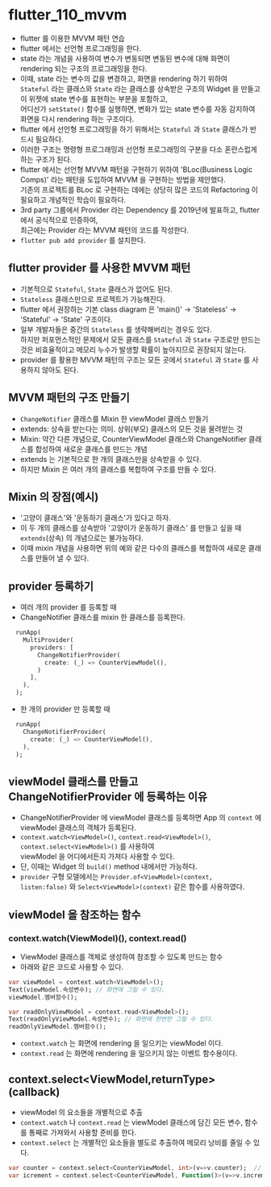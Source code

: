 # flutter_110_mvvm

- flutter 를 이용한 MVVM 패턴 연습
- flutter 에서는 선언형 프로그래밍을 한다.
- state 라는 개념을 사용하여 변수가 변동되면 변동된 변수에 대해 화면이 rendering 되는 구조의 프로그래밍을 한다.
- 이때, state 라는 변수의 값을 변경하고, 화면을 rendering 하기 위하여  
  `Stateful` 라는 클래스와 `State` 라는 클래스를 상속받은 구조의 Widget 을 만들고 이 위젯에 state 변수를 표현하는 부분을 포함하고,  
  어디선가 `setState()` 함수를 실행하면, 변화가 있는 state 변수를 자동 감지하여 화면을 다시 rendering 하는 구조이다.
- flutter 에서 선언형 프로그래밍을 하기 위해서는 `Stateful` 과 `State` 클래스가 반드시 필요하다.
- 이러한 구조는 명령형 프로그래밍과 선언형 프로그래밍의 구분을 다소 혼란스럽게 하는 구조가 된다.
- flutter 에서는 선언형 MVVM 패턴을 구현하기 위하여 'BLoc(Business Logic Comps)' 라는 패턴을 도입하여 MVVM 을 구현하는 방법을 제안했다.  
  기존의 프로젝트를 BLoc 로 구현하는 데에는 상당히 많은 코드의 Refactoring 이 필요하고 개념적인 학습이 필요하다.
- 3rd party 그룹에서 Provider 라는 Dependency 를 2019년에 발표하고, flutter 에서 공식적으로 인증하여,  
  최근에는 Provider 라는 MVVM 패턴의 코드를 작성한다.
- `flutter pub add provider` 를 설치한다.

## flutter provider 를 사용한 MVVM 패턴

- 기본적으로 `Stateful`, `State` 클래스가 없어도 된다.
- `Stateless` 클래스만으로 프로젝트가 가능해진다.
- flutter 에서 권장하는 기본 class diagram 은 'main()' -> 'Stateless' -> 'Stateful' -> 'State' 구조이다.
- 일부 개발자들은 중간의 `Stateless` 를 생략해버리는 경우도 있다.  
  하지만 퍼포먼스적인 문제에서 모든 클래스를 `Stateful` 과 `State` 구조로만 만드는 것은 비효율적이고 메모리 누수가 발생할 확률이 높아지므로 권장되지 않는다.
- provider 를 활용한 MVVM 패턴의 구조는 모든 곳에서 `Stateful` 과 `State` 를 사용하지 않아도 된다.

## MVVM 패턴의 구조 만들기

- `ChangeNotifier` 클래스를 Mixin 한 viewModel 클래스 만들기
- extends: 상속을 받는다는 의미. 상위(부모) 클래스의 모든 것을 물려받는 것
- Mixin: 약간 다른 개념으로, CounterViewModel 클래스와 ChangeNotifier 클래스를 합성하여 새로운 클래스를 만드는 개념
- extends 는 기본적으로 한 개의 클래스만을 상속받을 수 있다.
- 하지만 Mixin 은 여러 개의 클래스를 복합하여 구조를 만들 수 있다.

## Mixin 의 장점(예시)

- '고양이 클래스'와 '운동하기 클래스'가 있다고 하자.
- 이 두 개의 클래스를 상속받아 '고양이가 운동하기 클래스' 를 만들고 싶을 때 `extends`(상속) 의 개념으로는 불가능하다.
- 이때 mixin 개념을 사용하면 위의 예와 같은 다수의 클래스를 복합하여 새로운 클래스를 만들어 낼 수 있다.

## provider 등록하기

- 여러 개의 provider 를 등록할 때
- ChangeNotifier 클래스를 mixin 한 클래스를 등록한다.

```dart
  runApp(
    MultiProvider(
      providers: [
        ChangeNotifierProvider(
          create: (_) => CounterViewModel(),
        )
      ],
    ),
  );
```

- 한 개의 provider 만 등록할 때

```dart
  runApp(
    ChangeNotifierProvider(
      create: (_) => CounterViewModel(),
    ),
  );
```

## viewModel 클래스를 만들고 ChangeNotifierProvider 에 등록하는 이유

- ChangeNotifierProvider 에 viewModel 클래스를 등록하면 App 의 `context` 에 viewModel 클래스의 객체가 등록된다.
- `context.watch<ViewModel>()`, `context.read<ViewModel>()`, `context.select<ViewModel>()` 를 사용하여  
  viewModel 을 어디에서든지 가져다 사용할 수 있다.
- 단, 이때는 Widget 의 `build()` method 내에서만 가능하다.
- `provider` 구형 모델에서는 `Provider.of<ViewModel>(context, listen:false)` 와 `Select<ViewModel>(context)` 같은 함수를 사용하였다.

## viewModel 을 참조하는 함수

### context.watch(ViewModel)(), context.read<ViewModel>()

- ViewModel 클래스를 객체로 생성하여 참조할 수 있도록 만드는 함수
- 아래와 같은 코드로 사용할 수 있다.

```dart
var viewModel = context.watch<ViewModel>();
Text(viewModel.속성변수); // 화면에 그릴 수 있다.
viewModel.멤버함수();

var readOnlyViewModel = context.read<ViewModel>();
Text(readOnlyViewModel.속성변수); // 화면에 한번만 그릴 수 있다.
readOnlyViewModel.멤버함수();
```

- `context.watch` 는 화면에 rendering 을 일으키는 viewModel 이다.
- `context.read` 는 화면에 rendering 을 일으키지 않는 이벤트 함수용이다.

## context.select<ViewModel,returnType>(callback)

- viewModel 의 요소들을 개별적으로 추출
- `context.watch` 나 `context.read` 는 viewModel 클래스에 담긴 모든 변수, 함수를 통째로 가져와서 사용할 준비를 한다.
- `context.select` 는 개별적인 요소들을 별도로 추출하여 메모리 낭비를 줄일 수 있다.

```dart
var counter = context.select<CounterViewModel, int>(v=>v.counter);  // 변수
var icrement = context.select<CounterViewModel, Function()>(v=>v.increment);  // 함수
```
